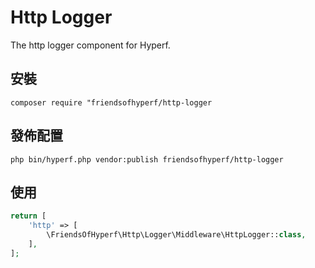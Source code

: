 # Http Logger

The http logger component for Hyperf.

## 安裝

```shell
composer require "friendsofhyperf/http-logger
```

## 發佈配置

```shell
php bin/hyperf.php vendor:publish friendsofhyperf/http-logger
```

## 使用

```php
return [
    'http' => [
        \FriendsOfHyperf\Http\Logger\Middleware\HttpLogger::class,
    ],
];
```
